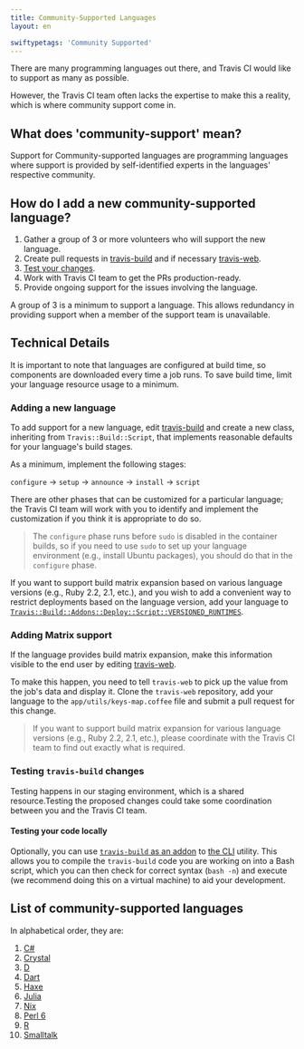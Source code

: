 ```yaml
---
title: Community-Supported Languages
layout: en

swiftypetags: 'Community Supported'
---
```




There are many programming languages out there, and Travis CI would like
to support as many as possible.

However, the Travis CI team often lacks the expertise to make this
a reality, which is where community support come in.

## What does 'community-support' mean?

Support for Community-supported languages are programming languages where
support is provided by self-identified experts in the languages'
respective community.

## How do I add a new community-supported language?

1. Gather a group of 3 or more volunteers who will support the new language.
2. Create pull requests in [travis-build](#adding-a-new-language) and if
   necessary [travis-web](#adding-matrix-support).
3. [Test your changes](#testing-travis-build-changes).
4. Work with Travis CI team to get the PRs production-ready.
5. Provide ongoing support for the issues involving the language.

A group of 3 is a minimum to support a language.
This allows redundancy in providing support when a member of
the support team is unavailable.

## Technical Details

It is important to note that languages are configured at build time,
so components are downloaded every time a job runs. To save build time, limit
 your language resource usage to a minimum.

### Adding a new language

To add support for a new language, edit [travis-build](https://github.com/travis-ci/travis-build)
and create a new class, inheriting from `Travis::Build::Script`, that implements
reasonable defaults for your language's build stages.

As a minimum, implement the following stages:

`configure` → `setup` → `announce` → `install` → `script`

There are other phases that can be customized for a particular language;
the Travis CI team will work with you to identify and implement the customization
if you think it is appropriate to do so.

> The `configure` phase runs before `sudo` is disabled in the container builds,
> so if you need to use `sudo` to set up your language environment
> (e.g., install Ubuntu packages), you should do that in the `configure` phase.

If you want to support build matrix expansion based on various language
versions (e.g., Ruby 2.2, 2.1, etc.), and you wish to add a convenient way
to restrict deployments based on the language version, add your language
to [`Travis::Build::Addons::Deploy::Script::VERSIONED_RUNTIMES`](https://github.com/travis-ci/travis-build/blob/master/lib/travis/build/addons/deploy/script.rb).

### Adding Matrix support

If the language provides build matrix expansion, make this information visible
to the end user by editing [travis-web](https://github.com/travis-ci/travis-web).

To make this happen, you need to tell `travis-web` to pick up the value
from the job's data and display it.  Clone the `travis-web` repository,
add your language to the `app/utils/keys-map.coffee` file and submit a
pull request for this change.

> If you want to support build matrix expansion for various language versions
> (e.g., Ruby 2.2, 2.1, etc.), please coordinate with the Travis CI team to
> find out exactly what is required.

### Testing `travis-build` changes

Testing happens in our staging environment, which is a shared resource.Testing
the proposed changes could take some coordination between you and the Travis CI team.

#### Testing your code locally

Optionally, you can use
[`travis-build` as an addon](https://github.com/travis-ci/travis-build/blob/master/README.md#use-as-addon-for-cli)
to [the CLI](https://github.com/travis-ci/travis.rb) utility.
This allows you to compile the `travis-build` code you are working on
into a Bash script, which you can then check for correct syntax (`bash -n`) and
execute (we recommend doing this on a virtual machine) to aid your development.

## List of community-supported languages

In alphabetical order, they are:

1. [C#](../csharp)
2. [Crystal](../crystal)
3. [D](../d)
4. [Dart](../dart)
5. [Haxe](../haxe)
6. [Julia](../julia)
7. [Nix](../nix)
8. [Perl 6](../perl6)
9. [R](../r)
10. [Smalltalk](../smalltalk)
